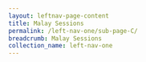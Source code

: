 ```yaml
---
layout: leftnav-page-content
title: Malay Sessions
permalink: /left-nav-one/sub-page-C/
breadcrumb: Malay Sessions
collection_name: left-nav-one
---
```


